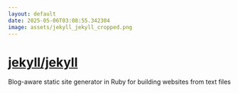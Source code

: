 ```yaml
---
layout: default
date: 2025-05-06T03:08:55.342304
image: assets/jekyll_jekyll_cropped.png
---
```


# [jekyll/jekyll](https://github.com/jekyll/jekyll)

Blog-aware static site generator in Ruby for building websites from text files
